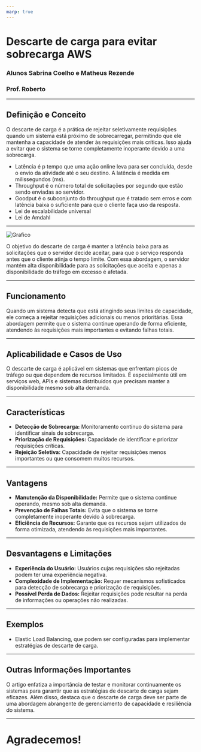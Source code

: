 ```yaml
---
marp: true
---
```

# Descarte de carga para evitar sobrecarga AWS
###
###
### Alunos Sabrina Coelho e Matheus Rezende
### Prof. Roberto
---
## Definição e Conceito 
O descarte de carga é a prática de rejeitar seletivamente requisições quando um sistema está próximo de sobrecarregar, permitindo que ele mantenha a capacidade de atender às requisições mais críticas. Isso ajuda a evitar que o sistema se torne completamente inoperante devido a uma sobrecarga.
- Latência é p tempo que uma ação online leva para ser concluída, desde o envio da atividade até o seu destino. A latência é medida em milissegundos (ms).
- Throughput é o número total de solicitações por segundo que estão sendo enviadas ao servidor.
- Goodput é o subconjunto do throughput que é tratado sem erros e com latência baixa o suficiente para que o cliente faça uso da resposta.
- Lei de escalabilidade universal
- Lei de Amdahl
---
![Grafico](https://ibb.co/0CR4JFY)

O objetivo do descarte de carga é manter a latência baixa para as solicitações que o servidor decide aceitar, para que o serviço responda antes que o cliente atinja o tempo limite. Com essa abordagem, o servidor mantém alta disponibilidade para as solicitações que aceita e apenas a disponibilidade do tráfego em excesso é afetada.

---

## Funcionamento
Quando um sistema detecta que está atingindo seus limites de capacidade, ele começa a rejeitar requisições adicionais ou menos prioritárias. Essa abordagem permite que o sistema continue operando de forma eficiente, atendendo às requisições mais importantes e evitando falhas totais.

---

## Aplicabilidade e Casos de Uso
O descarte de carga é aplicável em sistemas que enfrentam picos de tráfego ou que dependem de recursos limitados. É especialmente útil em serviços web, APIs e sistemas distribuídos que precisam manter a disponibilidade mesmo sob alta demanda.

---

## Características
- **Detecção de Sobrecarga:** Monitoramento contínuo do sistema para identificar sinais de sobrecarga.
- **Priorização de Requisições:** Capacidade de identificar e priorizar requisições críticas.
- **Rejeição Seletiva:** Capacidade de rejeitar requisições menos importantes ou que consomem muitos recursos.

---

## Vantagens
- **Manutenção da Disponibilidade:** Permite que o sistema continue operando, mesmo sob alta demanda.
- **Prevenção de Falhas Totais:** Evita que o sistema se torne completamente inoperante devido à sobrecarga.
- **Eficiência de Recursos:** Garante que os recursos sejam utilizados de forma otimizada, atendendo às requisições mais importantes.

---

## Desvantagens e Limitações
- **Experiência do Usuário:** Usuários cujas requisições são rejeitadas podem ter uma experiência negativa.
- **Complexidade de Implementação:** Requer mecanismos sofisticados para detecção de sobrecarga e priorização de requisições.
- **Possível Perda de Dados:** Rejeitar requisições pode resultar na perda de informações ou operações não realizadas.

---

## Exemplos
- Elastic Load Balancing, que podem ser configuradas para implementar estratégias de descarte de carga.

---

## Outras Informações Importantes
O artigo enfatiza a importância de testar e monitorar continuamente os sistemas para garantir que as estratégias de descarte de carga sejam eficazes. Além disso, destaca que o descarte de carga deve ser parte de uma abordagem abrangente de gerenciamento de capacidade e resiliência do sistema.

---

# Agradecemos!
